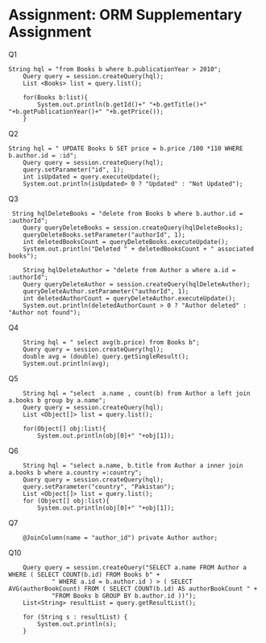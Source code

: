 
# Assignment: ORM Supplementary Assignment

Q1

    String hql = "from Books b where b.publicationYear > 2010";
        Query query = session.createQuery(hql);
        List <Books> list = query.list();

        for(Books b:list){
            System.out.println(b.getId()+" "+b.getTitle()+" "+b.getPublicationYear()+" "+b.getPrice());
        }

Q2 

    String hql = " UPDATE Books b SET price = b.price /100 *110 WHERE b.author.id = :id";
        Query query = session.createQuery(hql);
        query.setParameter("id", 1);
        int isUpdated = query.executeUpdate();
        System.out.println(isUpdated> 0 ? "Updated" : "Not Updated");


Q3
    

     String hqlDeleteBooks = "delete from Books b where b.author.id = :authorId";
        Query queryDeleteBooks = session.createQuery(hqlDeleteBooks);
        queryDeleteBooks.setParameter("authorId", 1);
        int deletedBooksCount = queryDeleteBooks.executeUpdate();
        System.out.println("Deleted " + deletedBooksCount + " associated books");

        String hqlDeleteAuthor = "delete from Author a where a.id = :authorId";
        Query queryDeleteAuthor = session.createQuery(hqlDeleteAuthor);
        queryDeleteAuthor.setParameter("authorId", 1);
        int deletedAuthorCount = queryDeleteAuthor.executeUpdate();
        System.out.println(deletedAuthorCount > 0 ? "Author deleted" : "Author not found");


Q4
 
        String hql = " select avg(b.price) from Books b";
        Query query = session.createQuery(hql);
        double avg = (double) query.getSingleResult();
        System.out.println(avg);


Q5

        String hql = "select  a.name , count(b) from Author a left join a.books b group by a.name";
        Query query = session.createQuery(hql);
        List <Object[]> list = query.list();

        for(Object[] obj:list){
            System.out.println(obj[0]+" "+obj[1]);


Q6

        String hql = "select a.name, b.title from Author a inner join a.books b where a.country =:country";
        Query query = session.createQuery(hql);
        query.setParameter("country", "Pakistan");
        List <Object[]> list = query.list();
        for (Object[] obj:list){
            System.out.println(obj[0]+" "+obj[1]);


Q7 
        
        @JoinColumn(name = "author_id") private Author author;


Q10


        Query query = session.createQuery("SELECT a.name FROM Author a WHERE ( SELECT COUNT(b.id) FROM Books b" +
                " WHERE a.id = b.author.id ) > ( SELECT AVG(authorBookCount) FROM ( SELECT COUNT(b.id) AS authorBookCount " +
                "FROM Books b GROUP BY b.author.id ))");
        List<String> resultList = query.getResultList();

        for (String s : resultList) {
            System.out.println(s);
        }

